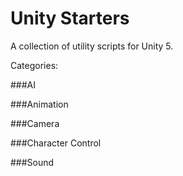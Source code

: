 # Unity Starters
A collection of utility scripts for Unity 5.


Categories:

###AI

###Animation

###Camera

###Character Control

###Sound
